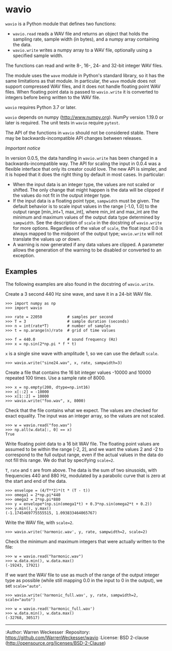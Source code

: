 wavio
=====

``wavio`` is a Python module that defines two functions:

* ``wavio.read`` reads a WAV file and returns an object that holds the
  sampling rate, sample width (in bytes), and a numpy array containing the
  data.
* ``wavio.write`` writes a numpy array to a WAV file, optionally using a
  specified sample width.

The functions can read and write 8-, 16-, 24- and 32-bit integer WAV files.

The module uses the ``wave`` module in Python's standard library, so it has
the same limitations as that module.  In particular, the ``wave`` module
does not support compressed WAV files, and it does not handle floating
point WAV files.  When floating point data is passed to ``wavio.write`` it
is converted to integers before being written to the WAV file.

``wavio`` requires Python 3.7 or later.

``wavio`` depends on numpy (http://www.numpy.org).  NumPy version 1.19.0 or
later is required.    The unit tests in ``wavio`` require ``pytest``.

The API of the functions in ``wavio`` should not be considered stable.  There
may be backwards-incompatible API changes between releases.

*Important notice*

In version 0.0.5, the data handling in ``wavio.write`` has been changed in
a backwards-incompatible way.  The API for scaling the input in 0.0.4 was
a flexible interface that only its creator could love.  The new API is
simpler, and it is hoped that it does the right thing by default in
most cases.  In particular:

* When the input data is an integer type, the values are not scaled or
  shifted.  The only change that might happen is the data will be clipped
  if the values do not fit in the output integer type.
* If the input data is a floating point type, ``sampwidth`` must be given.
  The default behavior is to scale input values in the range [-1.0, 1.0]
  to the output range [min_int+1, max_int], where min_int and max_int are
  the minimum and maximum values of the output data type determined by
  ``sampwidth``.  See the description of ``scale`` in the docstring of
  ``wavio.write`` for more options.  Regardless of the value of ``scale``,
  the float input 0.0 is always mapped to the midpoint of the output type;
  ``wavio.write`` will not translate the values up or down.
* A warning is now generated if any data values are clipped.  A parameter
  allows the generation of the warning to be disabled or converted to an
  exception.

Examples
--------

The following examples are also found in the docstring of ``wavio.write``.

Create a 3 second 440 Hz sine wave, and save it in a 24-bit WAV file.

    >>> import numpy as np
    >>> import wavio

    >>> rate = 22050           # samples per second
    >>> T = 3                  # sample duration (seconds)
    >>> n = int(rate*T)        # number of samples
    >>> t = np.arange(n)/rate  # grid of time values

    >>> f = 440.0              # sound frequency (Hz)
    >>> x = np.sin(2*np.pi * f * t)

`x` is a single sine wave with amplitude 1, so we can use the default
`scale`.

    >>> wavio.write("sine24.wav", x, rate, sampwidth=3)

Create a file that contains the 16 bit integer values -10000 and 10000
repeated 100 times.  Use a sample rate of 8000.

    >>> x = np.empty(200, dtype=np.int16)
    >>> x[::2] = -10000
    >>> x[1::2] = 10000
    >>> wavio.write("foo.wav", x, 8000)

Check that the file contains what we expect.  The values are checked
for exact equality.  The input was an integer array, so the values are
not scaled.

    >>> w = wavio.read("foo.wav")
    >>> np.all(w.data[:, 0] == x)
    True

Write floating point data to a 16 bit WAV file.  The floating point
values are assumed to be within the range [-2, 2], and we want the
values 2 and -2 to correspond to the full output range, even if the
actual values in the data do not fill this range.  We do that by
specifying `scale=2`.

`T`, `rate` and `t` are from above.  The data is the sum of two
sinusoids, with frequencies 440 and 880 Hz, modulated by a parabolic
curve that is zero at the start and end of the data.

    >>> envelope = (4/T**2)*(t * (T - t))
    >>> omega1 = 2*np.pi*440
    >>> omega2 = 2*np.pi*880
    >>> y = envelope*(np.sin(omega1*t) + 0.3*np.sin(omega2*t + 0.2))
    >>> y.min(), y.max()
    (-1.1745469775555515, 1.093833464065767)

Write the WAV file, with `scale=2`.

    >>> wavio.write('harmonic.wav', y, rate, sampwidth=2, scale=2)

Check the minimum and maximum integers that were actually written
to the file:

    >>> w = wavio.read("harmonic.wav")
    >>> w.data.min(), w.data.max()
    (-19243, 17921)

If we want the WAV file to use as much of the range of the output
integer type as possible (while still mapping 0.0 in the input to 0 in
the output), we set `scale="auto"`.

    >>> wavio.write('harmonic_full.wav', y, rate, sampwidth=2, scale="auto")

    >>> w = wavio.read('harmonic_full.wav')
    >>> w.data.min(), w.data.max()
    (-32768, 30517)

-----

:Author:     Warren Weckesser
:Repository: https://github.com/WarrenWeckesser/wavio
:License:    BSD 2-clause (http://opensource.org/licenses/BSD-2-Clause)
